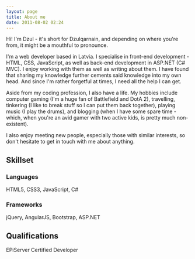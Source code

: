 ```yaml
---
layout: page
title: About me
date: 2011-08-02 02:24
---
```

Hi! I'm Dzul - it's short for Dzulqarnain, and depending on where you're from, it might be a mouthful to pronounce.

I'm a web developer based in Latvia. I specialise in front-end development - HTML, CSS, JavaScript, as well as back-end development in ASP.NET (C# MVC). I enjoy working with them as well as writing about them. I have found that sharing my knowledge further cements said knowledge into my own head. And since I'm rather forgetful at times, I need all the help I can get.

Aside from my coding profession, I also have a life. My hobbies include computer gaming (I'm a huge fan of Battlefield and DotA 2), travelling, tinkering (I like to break stuff so I can put them back together), playing music (I play the drums), and blogging (when I have some spare time - which, when you're an avid gamer with two active kids, is pretty much non-existent).

I also enjoy meeting new people, especially those with similar interests, so don't hesitate to get in touch with me about anything.

## Skillset

### Languages
HTML5, CSS3, JavaScript, C#

### Frameworks
jQuery, AngularJS, Bootstrap, ASP.NET

## Qualifications

EPiServer Certified Developer
